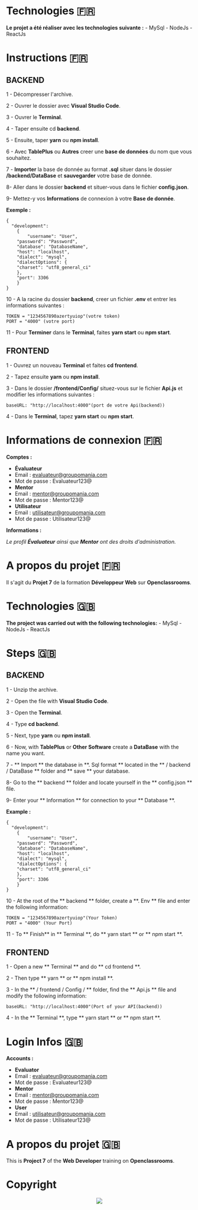 # Technologies 🇫🇷

**Le projet a été réaliser avec les technologies suivante :**
	- MySql
	- NodeJs
	- ReactJs
	
# Instructions 🇫🇷

## BACKEND

1 - Décompresser l'archive. 

2 - Ouvrer le dossier avec **Visual Studio Code**.

3 - Ouvrer le **Terminal**.

4 - Taper ensuite cd **backend**.

5 - Ensuite, taper **yarn** ou **npm install**.

6 - Avec **TablePlus** ou **Autres** creer une **base de données** du nom que vous souhaitez.

7 - **Importer** la base de donnée au format **.sql** situer dans le dossier **/backend/DataBase** et **sauvegarder** votre base de donnée.

8- Aller dans le dossier **backend** et situer-vous dans le fichier **config.json**.

9-  Mettez-y vos **Informations** de connexion à votre **Base de donnée**.

**Exemple :**
		
	{
	  "development": 
	    {
	        "username": "User",
		"password": "Password",
		"database": "DatabaseName",
		"host": "localhost",
		"dialect": "mysql",
		"dialectOptions": {
		"charset": "utf8_general_ci"
	    },
		"port": 3306
	    }
	}
	
10 - A la racine du dossier **backend**, creer un fichier **.env** et entrer les informations suivantes :

	TOKEN = "1234567890azertyuiop"(votre token)
	PORT = "4000" (votre port)
	
11 - Pour **Terminer** dans le **Terminal**, faites **yarn start** ou **npm start**.

## FRONTEND

1 - Ouvrez un nouveau **Terminal** et faites **cd frontend**.

2 - Tapez ensuite **yarn** ou **npm install**.

3 - Dans le dossier **/frontend/Config/** situez-vous sur le fichier **Api.js** et modifier les informations suivantes :

	baseURL: "http://localhost:4000"(port de votre Api(backend))
        
4 - Dans le **Terminal**, tapez **yarn start** ou **npm start**.
	
# Informations de connexion 🇫🇷

**Comptes :**
 - **Évaluateur**
 - Email : evaluateur@groupomania.com
 - Mot de passe : Evaluateur123@
 - **Mentor**
 - Email : mentor@groupomania.com
 - Mot de passe : Mentor123@
 - **Utilisateur**
 - Email : utilisateur@groupomania.com
 - Mot de passe : Utilisateur123@

**Informations :**

*Le profil **Évaluateur** ainsi que **Mentor** ont des droits d'administration.*

# A propos du projet 🇫🇷

Il s'agit du **Projet 7** de la formation **Développeur Web** sur **Openclassrooms**.


# Technologies 🇬🇧

**The project was carried out with the following technologies:**
	- MySql
	- NodeJs
	- ReactJs

# Steps 🇬🇧

## BACKEND

1 - Unzip the archive.

2 - Open the file with **Visual Studio Code**.

3 - Open the **Terminal**.

4 - Type  **cd backend**.

5 - Next, type **yarn** ou **npm install**.

6 - Now, with **TablePlus** or **Other Software** create a  **DataBase** with the name you want.

7 - ** Import ** the database in **. Sql format ** located in the ** / backend / DataBase ** folder and ** save ** your database.

8- Go to the ** backend ** folder and locate yourself in the ** config.json ** file.

9-  Enter your ** Information ** for connection to your ** Database **.

**Example :**
		
	{
	  "development": 
	    {
	        "username": "User",
		"password": "Password",
		"database": "DatabaseName",
		"host": "localhost",
		"dialect": "mysql",
		"dialectOptions": {
		"charset": "utf8_general_ci"
	    },
		"port": 3306
	    }
	}
	
10 - At the root of the ** backend ** folder, create a **. Env ** file and enter the following information:

	TOKEN = "1234567890azertyuiop"(Your Token)
	PORT = "4000" (Your Port)
	
11 - To ** Finish** in ** Terminal **, do ** yarn start ** or ** npm start **.

## FRONTEND

1 - Open a new ** Terminal ** and do ** cd frontend **.

2 - Then type ** yarn ** or ** npm install **.

3 - In the ** / frontend / Config / ** folder, find the ** Api.js ** file and modify the following information:

	baseURL: "http://localhost:4000"(Port of your API(backend))
        
4 - In the ** Terminal **, type ** yarn start ** or ** npm start **.

# Login Infos  🇬🇧

**Accounts :**
 - **Evaluator**
 - Email : evaluateur@groupomania.com
 - Mot de passe : Evaluateur123@
 - **Mentor**
 - Email : mentor@groupomania.com
 - Mot de passe : Mentor123@
 - **User**
 - Email : utilisateur@groupomania.com
 - Mot de passe : Utilisateur123@

# A propos du projet 🇬🇧

This is **Project 7** of the **Web Developer** training on **Openclassrooms**.


# Copyright 


<p align="center">
  <img src="https://zupimages.net/up/21/49/d21v.png" />
</p>